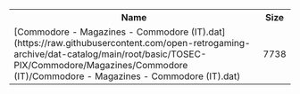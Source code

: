<table>
<tr><th>Name</th><th>Size</th></tr>
<tr><td>
[Commodore - Magazines - Commodore (IT).dat](https://raw.githubusercontent.com/open-retrogaming-archive/dat-catalog/main/root/basic/TOSEC-PIX/Commodore/Magazines/Commodore (IT)/Commodore - Magazines - Commodore (IT).dat)
</td><td>7738</td></tr>
</table>
